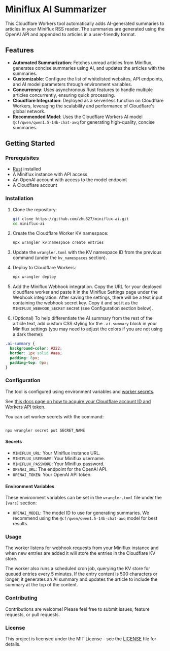 # Miniflux AI Summarizer

This Cloudflare Workers tool automatically adds AI-generated summaries to articles in your Miniflux RSS reader. The summaries are generated using the OpenAI API and appended to articles in a user-friendly format.

## Features

- **Automated Summarization**: Fetches unread articles from Miniflux, generates concise summaries using AI, and updates the articles with the summaries.
- **Customizable**: Configure the list of whitelisted websites, API endpoints, and AI model parameters through environment variables.
- **Concurrency**: Uses asynchronous Rust features to handle multiple articles concurrently, ensuring quick processing.
- **Cloudflare Integration**: Deployed as a serverless function on Cloudflare Workers, leveraging the scalability and performance of Cloudflare's global network.
- **Recommended Model**: Uses the Cloudflare Workers AI model `@cf/qwen/qwen1.5-14b-chat-awq` for generating high-quality, concise summaries.

## Getting Started

### Prerequisites

- [Rust](https://www.rust-lang.org/tools/install) installed
- A Miniflux instance with API access
- An OpenAI account with access to the model endpoint
- A Cloudflare account

### Installation

1. Clone the repository:

   ```bash
   git clone https://github.com/zhu327/miniflux-ai.git
   cd miniflux-ai
   ```

2. Create the Cloudflare Worker KV namespace:

   ```bash
   npx wrangler kv:namespace create entries
   ```

3. Update the `wrangler.toml` with the KV namespace ID from the previous command (under the `kv_namespaces` section).

4. Deploy to Cloudflare Workers:

   ```bash
   npx wrangler deploy
   ```

5. Add the Miniflux Webhook integration. Copy the URL for your deployed cloudflare worker and paste it in the Miniflux Settings page under the Webhook integration. After saving the settings, there will be a text input containing the webhook secret key. Copy it and set it as the `MINIFLUX_WEBHOOK_SECRET` secret (see Configuration section below).

6. (Optional) To help differentiate the AI summary from the rest of the article text, add custom CSS styling for the `.ai-summary` block in your Miniflux settings (you may need to adjust the colors if you are not using a dark theme):

```css
.ai-summary {
  background-color: #222;
  border: 1px solid #aaa;
  padding: 8px;
  padding-top: 0px;
}
```

### Configuration

The tool is configured using environment variables and [worker secrets](https://developers.cloudflare.com/workers/configuration/secrets/).

See [this docs page on how to acquire your Cloudflare account ID and Workers API token](https://developers.cloudflare.com/workers-ai/get-started/rest-api/).

You can set worker secrets with the command:

```

npx wrangler secret put SECRET_NAME

```

#### Secrets

- `MINIFLUX_URL`: Your Miniflux instance URL.
- `MINIFLUX_USERNAME`: Your Miniflux username.
- `MINIFLUX_PASSWORD`: Your Miniflux password.
- `OPENAI_URL`: The endpoint for the OpenAI API.
- `OPENAI_TOKEN`: Your OpenAI API token.

#### Environment Variables

These environment variables can be set in the `wrangler.toml` file under the `[vars]` section:

- `OPENAI_MODEL`: The model ID to use for generating summaries. We recommend using the `@cf/qwen/qwen1.5-14b-chat-awq` model for best results.

### Usage

The worker listens for webhook requests from your Miniflux instance and when new entries are added it will store the entries in the Cloudflare KV store.

The worker also runs a scheduled cron job, querying the KV store for queued entries every 5 minutes. If the entry content is 500 characters or longer, it generates an AI summary and updates the article to include the summary at the top of the content.

### Contributing

Contributions are welcome! Please feel free to submit issues, feature requests, or pull requests.

### License

This project is licensed under the MIT License - see the [LICENSE](LICENSE) file for details.
